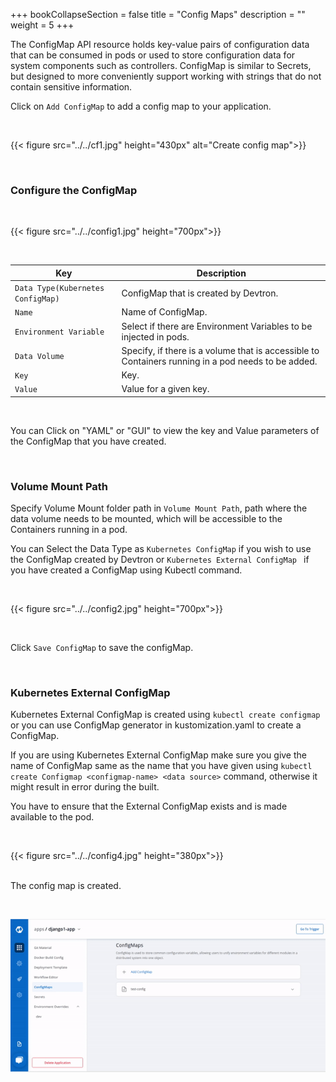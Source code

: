 +++
bookCollapseSection = false
title = "Config Maps"
description = ""
weight = 5
+++



The ConfigMap API resource holds key-value pairs of configuration data that can be consumed in pods or used to store configuration data for system components such as controllers. ConfigMap is similar to Secrets, but designed to more conveniently support working with strings that do not contain sensitive information.

Click on `Add ConfigMap` to add a config map to your application.

&nbsp;&nbsp;

{{< figure src="../../cf1.jpg" height="430px" alt="Create config map">}}

&nbsp;&nbsp;

### Configure the ConfigMap 

&nbsp;&nbsp;

{{< figure src="../../config1.jpg" height="700px">}}

&nbsp;&nbsp;

Key  | Description
-----|-----
`Data Type(Kubernetes ConfigMap)` | ConfigMap that is created by Devtron.
`Name` | Name of ConfigMap.
`Environment Variable` | Select if there are Environment Variables to be injected in pods.
`Data Volume` | Specify, if there is a volume that is accessible to Containers running in a pod needs to be added.
`Key` | Key.
`Value` | Value for a given key.

<br />

You can Click on "YAML" or "GUI" to view the key and Value parameters of the ConfigMap that you have created.

<br />

### Volume Mount Path

Specify Volume Mount folder path in `Volume Mount Path`, path where the data volume needs to be mounted, which will be accessible to the Containers running in a pod.

You can Select the Data Type as `Kubernetes ConfigMap` if you wish to use the ConfigMap created by Devtron or `Kubernetes External ConfigMap ` if you have created a ConfigMap using Kubectl command. 

&nbsp;&nbsp;

{{< figure src="../../config2.jpg" height="700px">}}

<br />

Click `Save ConfigMap` to save the configMap.

<br />

### Kubernetes External ConfigMap

Kubernetes External ConfigMap is created using `kubectl create configmap` or you can use ConfigMap generator in kustomization.yaml to create a ConfigMap.

If you are using Kubernetes External ConfigMap make sure you give the name of ConfigMap same as the name that you have given using `kubectl create Configmap <configmap-name> <data source>` command, otherwise it might result in error during the built.

You have to ensure that the External ConfigMap exists and is made available to the pod.

&nbsp;&nbsp;

{{< figure src="../../config4.jpg" height="380px">}}

<br />
The config map is created.

&nbsp;&nbsp;

![Config Map Added](../../arora2.gif "Config Map is added")



